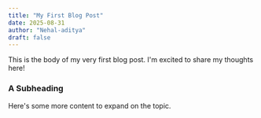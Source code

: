 ```yaml
---
title: "My First Blog Post"
date: 2025-08-31
author: "Nehal-aditya"
draft: false
---
```


This is the body of my very first blog post. I'm excited to share my thoughts here!

### A Subheading

Here's some more content to expand on the topic.
